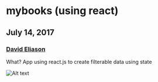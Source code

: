 # mybooks (using react)
## July 14, 2017
### [David Eliason](http://www.deliason.com)
What? App using react.js to create filterable data using state

![Alt text]('./mybooks-react-screenshot'?raw=true "mybooks-react")